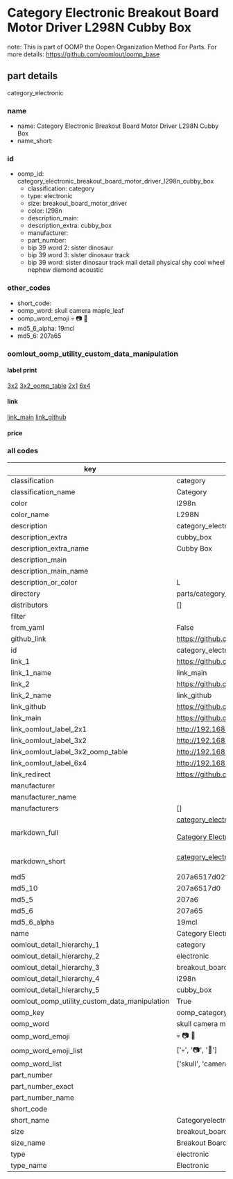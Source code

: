 # Category Electronic Breakout Board Motor Driver L298N Cubby Box  

note: This is part of OOMP the Oopen Organization Method For Parts. For more details: https://github.com/oomlout/oomp_base

##  part details
  



category_electronic



### name
* name: Category Electronic Breakout Board Motor Driver L298N Cubby Box
* name_short: 
### id
* oomp_id: category_electronic_breakout_board_motor_driver_l298n_cubby_box
  * classification: category
  * type: electronic
  * size: breakout_board_motor_driver
  * color: l298n
  * description_main: 
  * description_extra: cubby_box
  * manufacturer: 
  * part_number: 
  * bip 39 word 2: sister dinosaur
  * bip 39 word 3: sister dinosaur track
  * bip 39 word: sister dinosaur track mail detail physical shy cool wheel nephew diamond acoustic

### other_codes
* short_code: 
* oomp_word: skull camera maple_leaf
* oomp_word_emoji :skull: :camera: :maple_leaf:
* md5_6_alpha: 19mcl
* md5_6: 207a65






### oomlout_oomp_utility_custom_data_manipulation
#### label print
[3x2](http://192.168.1.245:1112/?label=oomp%2019mcl)
[3x2_oomp_table](http://192.168.1.108:1112/?label=oomp%2019mcl)
[2x1](http://192.168.1.242:1112/?label=oomp%2019mcl)
[6x4](http://192.168.1.55:1112/?label=oomp%2019mcl)    

#### link

[link_main](https://github.com/oomlout/oomlout_oomp_version_1_messy/tree/main/parts/category_electronic_breakout_board_motor_driver_l298n_cubby_box) [link_github](https://github.com/oomlout/oomlout_oomp_version_1_messy/tree/main/parts/category_electronic_breakout_board_motor_driver_l298n_cubby_box)                             

#### price







### all codes 
| key | value |  
| --- | --- |  
| classification | category |  
| classification_name | Category |  
| color | l298n |  
| color_name | L298N |  
| description | category_electronic |  
| description_extra | cubby_box |  
| description_extra_name | Cubby Box |  
| description_main |  |  
| description_main_name |  |  
| description_or_color | L  |  
| directory | parts/category_electronic_breakout_board_motor_driver_l298n_cubby_box |  
| distributors | [] |  
| filter |  |  
| from_yaml | False |  
| github_link | https://github.com/oomlout/oomlout_oomp_part_src/tree/main/parts/category_electronic_breakout_board_motor_driver_l298n_cubby_box |  
| id | category_electronic_breakout_board_motor_driver_l298n_cubby_box |  
| link_1 | https://github.com/oomlout/oomlout_oomp_version_1_messy/tree/main/parts/category_electronic_breakout_board_motor_driver_l298n_cubby_box |  
| link_1_name | link_main |  
| link_2 | https://github.com/oomlout/oomlout_oomp_version_1_messy/tree/main/parts/category_electronic_breakout_board_motor_driver_l298n_cubby_box |  
| link_2_name | link_github |  
| link_github | https://github.com/oomlout/oomlout_oomp_version_1_messy/tree/main/parts/category_electronic_breakout_board_motor_driver_l298n_cubby_box |  
| link_main | https://github.com/oomlout/oomlout_oomp_version_1_messy/tree/main/parts/category_electronic_breakout_board_motor_driver_l298n_cubby_box |  
| link_oomlout_label_2x1 | http://192.168.1.242:1112/?label=oomp%2019mcl |  
| link_oomlout_label_3x2 | http://192.168.1.245:1112/?label=oomp%2019mcl |  
| link_oomlout_label_3x2_oomp_table | http://192.168.1.108:1112/?label=oomp%2019mcl |  
| link_oomlout_label_6x4 | http://192.168.1.55:1112/?label=oomp%2019mcl |  
| link_redirect | https://github.com/oomlout/oomlout_oomp_version_1_messy/tree/main/parts/category_electronic_breakout_board_motor_driver_l298n_cubby_box |  
| manufacturer |  |  
| manufacturer_name |  |  
| manufacturers | [] |  
| markdown_full | [category_electronic_breakout_board_motor_driver_l298n_cubby_box](none)<br>[](none)<br>[Category Electronic Breakout Board Motor Driver L298N Cubby Box](none)<br><br> |  
| markdown_short | [category_electronic_breakout_board_motor_driver_l298n_cubby_box](none)<br><br> |  
| md5 | 207a6517d02fd8f28f9e2863cd0f9e4c |  
| md5_10 | 207a6517d0 |  
| md5_5 | 207a6 |  
| md5_6 | 207a65 |  
| md5_6_alpha | 19mcl |  
| name | Category Electronic Breakout Board Motor Driver L298N Cubby Box |  
| oomlout_detail_hierarchy_1 | category |  
| oomlout_detail_hierarchy_2 | electronic |  
| oomlout_detail_hierarchy_3 | breakout_board_motor_driver |  
| oomlout_detail_hierarchy_4 | l298n |  
| oomlout_detail_hierarchy_5 | cubby_box |  
| oomlout_oomp_utility_custom_data_manipulation | True |  
| oomp_key | oomp_category_electronic_breakout_board_motor_driver_l298n_cubby_box |  
| oomp_word | skull camera maple_leaf |  
| oomp_word_emoji | :skull: :camera: :maple_leaf: |  
| oomp_word_emoji_list | [':skull:', ':camera:', ':maple_leaf:'] |  
| oomp_word_list | ['skull', 'camera', 'maple_leaf'] |  
| part_number |  |  
| part_number_exact |  |  
| part_number_name |  |  
| short_code |  |  
| short_name | Categoryelectronic |  
| size | breakout_board_motor_driver |  
| size_name | Breakout Board Motor Driver |  
| type | electronic |  
| type_name | Electronic |  
